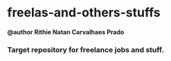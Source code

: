 # freelas-and-others-stuffs

#### @author Rithie Natan Carvalhaes Prado

### Target repository for freelance jobs and stuff.